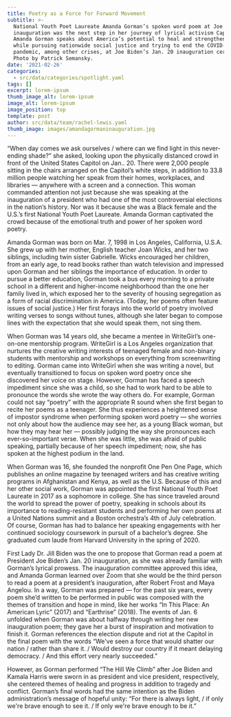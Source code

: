 ```yaml
---
title: Poetry as a Force for Forward Movement
subtitle: >-
  National Youth Poet Laureate Amanda Gorman’s spoken word poem at Joe Biden’s
  inauguration was the next step in her journey of lyrical activism Caption:
  Amanda Gorman speaks about America’s potential to heal and strengthen itself
  while pursuing nationwide social justice and trying to end the COVID-19
  pandemic, among other crises, at Joe Biden’s Jan. 20 inauguration ceremony.
  Photo by Patrick Semansky. 
date: '2021-02-26'
categories:
  - src/data/categories/spotlight.yaml
tags: []
excerpt: lorem-ipsum
thumb_image_alt: lorem-ipsum
image_alt: lorem-ipsum
image_position: top
template: post
author: src/data/team/rachel-lewis.yaml
thumb_image: images/amandagormaninauguration.jpg
---
```

“When day comes we ask ourselves / where can we find light in this never-ending shade?” she asked, looking upon the physically distanced crowd in front of the United States Capitol on Jan.. 20. There were 2,000 people sitting in the chairs arranged on the Capitol’s white steps, in addition to 33.8 million people watching her speak from their homes, workplaces, and libraries — anywhere with a screen and a connection. This woman commanded attention not just because she was speaking at the inauguration of a president who had one of the most controversial elections in the nation’s history. Nor was it because she was a Black female and the U.S.’s first National Youth Poet Laureate. Amanda Gorman captivated the crowd because of the emotional truth and power of her spoken word poetry. 


Amanda Gorman was born on Mar. 7, 1998 in Los Angeles, California, U.S.A. She grew up with her mother, English teacher Joan Wicks, and her two siblings, including twin sister Gabrielle. Wicks encouraged her children, from an early age, to read books rather than watch television and impressed upon Gorman and her siblings the importance of education. In order to pursue a better education, Gorman took a bus every morning to a private school in a different and higher-income neighborhood than the one her family lived in, which exposed her to the severity of housing segregation as a form of racial discrimination in America. (Today, her poems often feature issues of social justice.) Her first forays into the world of poetry involved writing verses to songs without tunes, although she later began to compose lines with the expectation that she would speak them, not sing them. 

When Gorman was 14 years old, she became a mentee in WriteGirl’s one-on-one mentorship program. WriteGirl is a Los Angeles organization that nurtures the creative writing interests of teenaged female and non-binary students with mentorship and workshops on everything from screenwriting to editing. Gorman came into WriteGirl when she was writing a novel, but eventually transitioned to focus on spoken word poetry once she discovered her voice on stage. However, Gorman has faced a speech impediment since she was a child, so she had to work hard to be able to pronounce the words she wrote the way others do. For example, Gorman could not say “poetry” with the appropriate R sound when she first began to recite her poems as a teenager. She thus experiences a heightened sense of impostor syndrome when performing spoken word poetry — she worries not only about how the audience may see her, as a young Black woman, but how they may hear her — possibly judging the way she pronounces each ever-so-important verse. When she was little, she was afraid of public speaking, partially because of her speech impediment; now, she has spoken at the highest podium in the land. 

When Gorman was 16, she founded the nonprofit One Pen One Page, which publishes an online magazine by teenaged writers and has creative writing programs in Afghanistan and Kenya, as well as the U.S. Because of this and her other social work, Gorman was appointed the first National Youth Poet Laureate in 2017 as a sophomore in college. She has since traveled around the world to spread the power of poetry, speaking in schools about its importance to reading-resistant students and performing her own poems at a United Nations summit and a Boston orchestra’s 4th of July celebration. Of course, Gorman has had to balance her speaking engagements with her continued sociology coursework in pursuit of a bachelor’s degree. She graduated cum laude from Harvard University in the spring of 2020.

First Lady Dr. Jill Biden was the one to propose that Gorman read a poem at President Joe Biden’s Jan. 20 inauguration, as she was already familiar with Gorman’s lyrical prowess. The inauguration committee approved this idea, and Amanda Gorman learned over Zoom that she would be the third person to read a poem at a president’s inauguration, after Robert Frost and Maya Angelou. In a way, Gorman was prepared — for the past six years, every poem she’d written to be performed in public was composed with the themes of transition and hope in mind, like her works “In This Place: An American Lyric” (2017) and “Earthrise” (2018). The events of Jan. 6 unfolded when Gorman was about halfway through writing her new inauguration poem; they gave her a burst of inspiration and motivation to finish it. Gorman references the election dispute and riot at the Capitol in the final poem with the words “We've seen a force that would shatter our nation / rather than share it. / Would destroy our country if it meant delaying democracy. / And this effort very nearly succeeded.” 

However, as Gorman performed “The Hill We Climb” after Joe Biden and Kamala Harris were sworn in as president and vice president, respectively, she centered themes of healing and progress in addition to tragedy and conflict. Gorman’s final words had the same intention as the Biden administration’s message of hopeful unity: “For there is always light, / if only we're brave enough to see it. / If only we're brave enough to be it.” 


